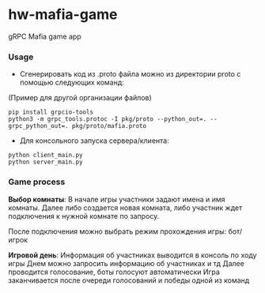 # hw-mafia-game
gRPC Mafia game app 

### Usage
* Сгенерировать код из .proto файла можно из директории proto с помощью следующих команд:

(Пример для другой организации файлов)
```
pip install grpcio-tools
python3 -m grpc_tools.protoc -I pkg/proto --python_out=. --grpc_python_out=. pkg/proto/mafia.proto
```

* Для консольного запуска сервера/клиента:
```
python client_main.py
python server_main.py
```

### Game process
__Выбор комнаты__:
В начале игры участники задают имена и имя комнаты. Далее либо создается новая комната, либо участник ждет подключения к нужной комнате по запросу.

После подключения можно выбрать режим прохождения игры: бот/игрок

__Игровой день__:
Информация об участниках выводится в консоль по ходу игры
Днем можно запросить информацию об участниках и тд
Далее проводится голосование, боты голосуют автоматически
Игра заканчивается после очереди голосований и победы одной из команд

